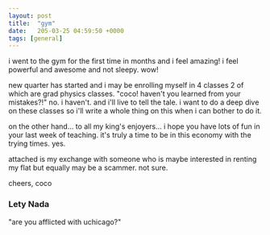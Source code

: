 ```yaml
---
layout: post
title:  "gym"
date:   205-03-25 04:59:50 +0000
tags: [general]
---
```

i went to the gym for the first time in months and i feel amazing! i feel powerful and awesome and not sleepy. wow!

new quarter has started and i may be enrolling myself in 4 classes 2 of which are grad physics classes. "coco! haven't you learned from your mistakes?!" no. i haven't. and i'll live to tell the tale. i want to do a deep dive on these classes so i'll write a whole thing on this when i can bother to do it.

on the other hand... to all my king's enjoyers... i hope you have lots of fun in your last week of teaching. it's truly a time to be in this economy with the trying times. yes. 

attached is my exchange with someone who is maybe interested in renting my flat but equally may be a scammer. not sure.

cheers,
coco

### Lety Nada
"are you afflicted with uchicago?"